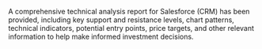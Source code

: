 A comprehensive technical analysis report for Salesforce (CRM) has been provided, including key support and resistance levels, chart patterns, technical indicators, potential entry points, price targets, and other relevant information to help make informed investment decisions.